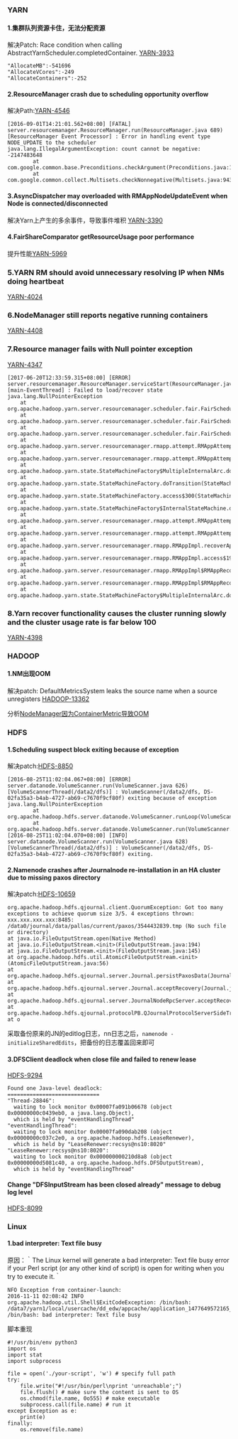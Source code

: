 
### **YARN**

#### **1.集群队列资源卡住，无法分配资源**

解决Patch: Race condition when calling AbstractYarnScheduler.completedContainer. [YARN-3933](https://issues.apache.org/jira/browse/YARN-3933)

```
"AllocateMB":-541696
"AllocateVCores":-249
"AllocateContainers":-252
```

#### **2.ResourceManager crash due to scheduling opportunity overflow**

解决Path:[YARN-4546](https://issues.apache.org/jira/browse/YARN-4546)
```
[2016-09-01T14:21:01.562+08:00] [FATAL] server.resourcemanager.ResourceManager.run(ResourceManager.java 689) [ResourceManager Event Processor] : Error in handling event type NODE_UPDATE to the scheduler
java.lang.IllegalArgumentException: count cannot be negative: -2147483648
        at com.google.common.base.Preconditions.checkArgument(Preconditions.java:115)
        at com.google.common.collect.Multisets.checkNonnegative(Multisets.java:943)
```
#### **3.AsyncDispatcher may overloaded with RMAppNodeUpdateEvent when Node is connected/disconnected**

解决Yarn上产生的多余事件，导致事件堆积 [YARN-3390](https://issues.apache.org/jira/browse/YARN-3990)

#### **4.FairShareComparator getResourceUsage poor performance**

提升性能[YARN-5969](https://issues.apache.org/jira/browse/YARN-5969)

### **5.YARN RM should avoid unnecessary resolving IP when NMs doing heartbeat**

[YARN-4024](https://issues.apache.org/jira/browse/YARN-4024)

### **6.NodeManager still reports negative running containers**

[YARN-4408](https://issues.apache.org/jira/browse/YARN-4408)

### **7.Resource manager fails with Null pointer exception**

[YARN-4347](https://issues.apache.org/jira/browse/YARN-4347)
```
[2017-06-20T12:33:59.315+08:00] [ERROR] server.resourcemanager.ResourceManager.serviceStart(ResourceManager.java:579) [main-EventThread] : Failed to load/recover state
java.lang.NullPointerException
    at org.apache.hadoop.yarn.server.resourcemanager.scheduler.fair.FairScheduler.addApplicationAttempt(FairScheduler.java:688)
    at org.apache.hadoop.yarn.server.resourcemanager.scheduler.fair.FairScheduler.handle(FairScheduler.java:1383)
    at org.apache.hadoop.yarn.server.resourcemanager.scheduler.fair.FairScheduler.handle(FairScheduler.java:123)
    at org.apache.hadoop.yarn.server.resourcemanager.rmapp.attempt.RMAppAttemptImpl$AttemptRecoveredTransition.transition(RMAppAttemptImpl.java:1073)
    at org.apache.hadoop.yarn.server.resourcemanager.rmapp.attempt.RMAppAttemptImpl$AttemptRecoveredTransition.transition(RMAppAttemptImpl.java:1037)
    at org.apache.hadoop.yarn.state.StateMachineFactory$MultipleInternalArc.doTransition(StateMachineFactory.java:385)
    at org.apache.hadoop.yarn.state.StateMachineFactory.doTransition(StateMachineFactory.java:302)
    at org.apache.hadoop.yarn.state.StateMachineFactory.access$300(StateMachineFactory.java:46)
    at org.apache.hadoop.yarn.state.StateMachineFactory$InternalStateMachine.doTransition(StateMachineFactory.java:448)
    at org.apache.hadoop.yarn.server.resourcemanager.rmapp.attempt.RMAppAttemptImpl.handle(RMAppAttemptImpl.java:791)
    at org.apache.hadoop.yarn.server.resourcemanager.rmapp.attempt.RMAppAttemptImpl.handle(RMAppAttemptImpl.java:104)
    at org.apache.hadoop.yarn.server.resourcemanager.rmapp.RMAppImpl.recoverAppAttempts(RMAppImpl.java:836)
    at org.apache.hadoop.yarn.server.resourcemanager.rmapp.RMAppImpl.access$1900(RMAppImpl.java:101)
    at org.apache.hadoop.yarn.server.resourcemanager.rmapp.RMAppImpl$RMAppRecoveredTransition.transition(RMAppImpl.java:851)
    at org.apache.hadoop.yarn.server.resourcemanager.rmapp.RMAppImpl$RMAppRecoveredTransition.transition(RMAppImpl.java:841)
    at org.apache.hadoop.yarn.state.StateMachineFactory$MultipleInternalArc.doTransition(StateMachineFactory.java:385)
```

### **8.Yarn recover functionality causes the cluster running slowly and the cluster usage rate is far below 100**

[YARN-4398](https://issues.apache.org/jira/browse/YARN-4398)



### **HADOOP**

#### **1.NM出现OOM**

解决patch: DefaultMetricsSystem leaks the source name when a source unregisters [HADOOP-13362](https://issues.apache.org/jira/browse/HADOOP-13362)

分析[NodeManager因为ContainerMetric导致OOM](http://hackershell.cn/?p=993)

### **HDFS**

#### **1.Scheduling suspect block exiting because of exception**

解决patch:[HDFS-8850](https://issues.apache.org/jira/browse/HDFS-8850)
```
[2016-08-25T11:02:04.067+08:00] [ERROR] server.datanode.VolumeScanner.run(VolumeScanner.java 626) [VolumeScannerThread(/data2/dfs)] : VolumeScanner(/data2/dfs, DS-02fa35a3-b4ab-4727-ab69-c7670f9cf80f) exiting because of exception
java.lang.NullPointerException
        at org.apache.hadoop.hdfs.server.datanode.VolumeScanner.runLoop(VolumeScanner.java:539)
        at org.apache.hadoop.hdfs.server.datanode.VolumeScanner.run(VolumeScanner.java:619)
[2016-08-25T11:02:04.070+08:00] [INFO] server.datanode.VolumeScanner.run(VolumeScanner.java 628) [VolumeScannerThread(/data2/dfs)] : VolumeScanner(/data2/dfs, DS-02fa35a3-b4ab-4727-ab69-c7670f9cf80f) exiting.
```

#### **2.Namenode crashes after Journalnode re-installation in an HA cluster due to missing paxos directory**

解决patch:[HDFS-10659](https://issues.apache.org/jira/browse/HDFS-10659)
```
org.apache.hadoop.hdfs.qjournal.client.QuorumException: Got too many exceptions to achieve quorum size 3/5. 4 exceptions thrown:
xxx.xxx.xxx.xxx:8485: /data0/journal/data/pallas/current/paxos/3544432839.tmp (No such file or directory)
at java.io.FileOutputStream.open(Native Method)
at java.io.FileOutputStream.<init>(FileOutputStream.java:194)
at java.io.FileOutputStream.<init>(FileOutputStream.java:145)
at org.apache.hadoop.hdfs.util.AtomicFileOutputStream.<init>(AtomicFileOutputStream.java:56)
at org.apache.hadoop.hdfs.qjournal.server.Journal.persistPaxosData(Journal.java:964)
at org.apache.hadoop.hdfs.qjournal.server.Journal.acceptRecovery(Journal.java:839)
at org.apache.hadoop.hdfs.qjournal.server.JournalNodeRpcServer.acceptRecovery(JournalNodeRpcServer.java:200)
at org.apache.hadoop.hdfs.qjournal.protocolPB.QJournalProtocolServerSideTranslatorPB.acceptRecovery(QJournalProtocolServerSideTranslatorPB.java:229)
at o
```
采取备份原来的JN的editlog日志，nn日志之后，`namenode -initializeSharedEdits`，把备份的日志覆盖回来即可

#### **3.DFSClient deadlock when close file and failed to renew lease**

[HDFS-9294](https://issues.apache.org/jira/browse/HDFS-9294)

```
Found one Java-level deadlock:
=============================
"Thread-28846":
  waiting to lock monitor 0x00007fa091b06678 (object 0x00000000c0439eb0, a java.lang.Object),
  which is held by "eventHandlingThread"
"eventHandlingThread":
  waiting to lock monitor 0x00007fa090dab208 (object 0x00000000c037c2e0, a org.apache.hadoop.hdfs.LeaseRenewer),
  which is held by "LeaseRenewer:recsys@ns10:8020"
"LeaseRenewer:recsys@ns10:8020":
  waiting to lock monitor 0x000000000210d8a8 (object 0x00000000d5081c40, a org.apache.hadoop.hdfs.DFSOutputStream),
  which is held by "eventHandlingThread"
```

#### **Change "DFSInputStream has been closed already" message to debug log level**

[HDFS-8099](https://issues.apache.org/jira/browse/HDFS-8099)

### **Linux**

#### **1.bad interpreter: Text file busy**

原因：｀The Linux kernel will generate a bad interpreter: Text file busy error if your Perl script (or any other kind of script) is open for writing when you try to execute it.｀
```
NFO Exception from container-launch:
2016-11-11 02:08:42 INFO org.apache.hadoop.util.Shell$ExitCodeException: /bin/bash: /data7/yarn1/local/usercache/dd_edw/appcache/application_1477649572165_814985/container_1477649572165_814985_01_001323/launch_container.sh: /bin/bash: bad interpreter: Text file busy
```
脚本重现
```
#!/usr/bin/env python3
import os
import stat
import subprocess

file = open('./your-script', 'w') # specify full path
try:
    file.write("#!/usr/bin/perl\nprint 'unreachable';") 
    file.flush() # make sure the content is sent to OS
    os.chmod(file.name, 0o555) # make executable
    subprocess.call(file.name) # run it
except Exception as e:
    print(e)
finally:
    os.remove(file.name)
```
